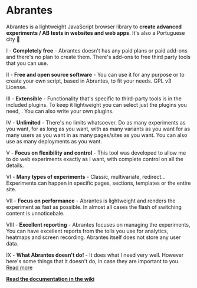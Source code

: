 # Abrantes

Abrantes is a lightweight JavaScript browser library to **create advanced experiments / AB tests in websites and web apps**. It's also a Portuguese city 🙂

I - **Completely free** - Abrantes doesn't has any paid plans or paid add-ons and there's no plan to create them. There's add-ons to free third party tools that you can use.

II - **Free and open source software** - You can use it for any purpose or to create your own script, based in Abrantes, to fit your needs. GPL v3 License.

III - **Extensible** - Functionality that's specific to third-party tools is in the included plugins. To keep it lightweight you can select just the plugins you need, . You can also write your own plugins.

IV - **Unlimited** - There's no limits whatsoever. Do as many experiments as you want, for as long as you want, with as many variants as you want for as many users as you want in as many pages/sites as you want. You can also use as many deployments as you want.

V - **Focus on flexibility and control** - This tool was developed to allow me to do web experiments exactly as I want, with complete control on all the details.

VI - **Many types of experiments** - Classic, multivariate, redirect... Experiments can happen in specific pages, sections, templates or the entire site.

VII - **Focus on performance** - Abrantes is lightweight and renders the experiment as fast as possible. In almost all cases the flash of switching content is unnoticebale.

VIII - **Excellent reporting** - Abrantes focuses on managing the experiments, You can have excellent reports from the tolls you use for analytics, heatmaps and screen recording. Abrantes itself does not store any user data.

IX - **What Abrantes doesn't do!** - It does what I need very well. However here's some things that it doesn't do, in case they are important to you. [Read more](https://github.com/osvik/abrantes/wiki/What-Abrantes-can't-do)


**[Read the documentation in the wiki](https://github.com/osvik/abrantes/wiki)**
